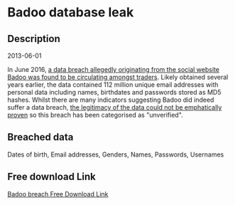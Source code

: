 # Badoo database leak

## Description

2013-06-01

In June 2016, <a href="http://motherboard.vice.com/read/another-day-another-hack-user-accounts-of-dating-site-badoo" target="_blank" rel="noopener">a data breach allegedly originating from the social website Badoo was found to be circulating amongst traders</a>. Likely obtained several years earlier, the data contained 112 million unique email addresses with personal data including names, birthdates and passwords stored as MD5 hashes. Whilst there are many indicators suggesting Badoo did indeed suffer a data breach, <a href="https://www.troyhunt.com/introducing-unverified-breaches-to-have-i-been-pwned" target="_blank" rel="noopener">the legitimacy of the data could not be emphatically proven</a> so this breach has been categorised as &quot;unverified&quot;.

## Breached data

Dates of birth, Email addresses, Genders, Names, Passwords, Usernames

## Free download Link

[Badoo breach Free Download Link](https://link-to.net/1229997/213.98934286826432/dynamic/?r=aHR0cHM6Ly93d3cubWVkaWFmaXJlLmNvbS92aWV3L05XYzR1cDljUlMwMTRpRi9iYWRvby5jb20vZmlsZQ==)